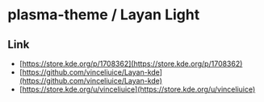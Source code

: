 

# plasma-theme / Layan Light


## Link

* [https://store.kde.org/p/1708362](https://store.kde.org/p/1708362)
* [https://github.com/vinceliuice/Layan-kde](https://github.com/vinceliuice/Layan-kde)
* [https://store.kde.org/u/vinceliuice](https://store.kde.org/u/vinceliuice)
